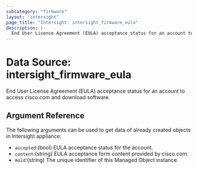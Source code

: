 ```yaml
---
subcategory: "firmware"
layout: "intersight"
page_title: "Intersight: intersight_firmware_eula"
description: |-
  End User License Agreement (EULA) acceptance status for an account to access cisco.com and download software.
---
```


# Data Source: intersight_firmware_eula
End User License Agreement (EULA) acceptance status for an account to access cisco.com and download software.
## Argument Reference
The following arguments can be used to get data of already created objects in Intersight appliance:
* `accepted`:(bool) EULA acceptance status for the account. 
* `content`:(string) EULA acceptance form content provided by cisco.com. 
* `moid`:(string) The unique identifier of this Managed Object instance. 
